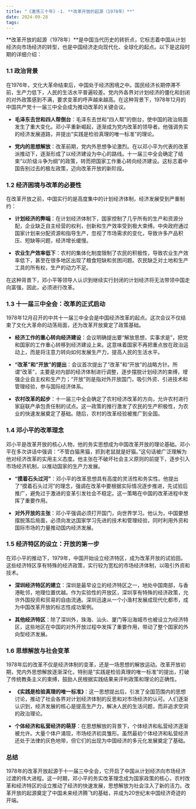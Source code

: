```yaml
---
title: "《激荡三十年》-1. **改革开放的起源（1978年）**"
date: 2024-09-28
tags: 
---
```

**改革开放的起源（1978年）**是中国当代历史的转折点，它标志着中国从计划经济向市场经济的转型，也是中国经济走向现代化、全球化的起点。以下是这段时期的详细介绍：

### 1.1 政治背景
在1976年，文化大革命结束后，中国处于经济困境之中。国民经济长期停滞不前，生产力低下，人民的生活水平普遍较差。党内外各界对计划经济的僵化和封闭的对外政策感到不满，要求变革的呼声越来越高。在这种背景下，1978年12月的中国共产党十一届三中全会成为推动改革的关键会议。

- **毛泽东去世和四人帮倒台**：毛泽东去世和“四人帮”的倒台，使中国的政治局面发生了重大变化。邓小平重新崛起，逐渐成为党内改革的领导者。他强调务实的经济发展道路，并提出“实践是检验真理的唯一标准”的理论。

- **党内的思想解放**：改革前期，党内外思想争论激烈。在以邓小平为代表的改革派推动下，逐渐形成了以经济建设为中心的路线。十一届三中全会确定了结束“以阶级斗争为纲”的政策，转而把国家工作重心转向经济建设。这标志着中国告别过去的极左政策，迈向改革开放的新阶段。

### 1.2 经济困境与改革的必要性
在改革开放之前，中国实行的是高度集中的计划经济体制，经济发展受到严重制约：

- **计划经济的弊端**：在计划经济体制下，国家控制了几乎所有的生产和资源分配，企业缺乏自主经营的权利，创新和生产效率受到极大束缚。中央政府通过国家计划来分配资源和指导生产，忽视了市场需求的变化，导致许多产品积压、短缺等问题，经济增长缓慢。

- **农业生产效率低下**：农村的集体化制度限制了农民的积极性，导致农业生产效率低下，甚至在很多地区出现了粮食短缺和贫困问题。农民缺乏对土地和生产工具的所有权，生产的动力不足。

在这种背景下，邓小平等领导人认识到继续实行封闭的计划经济将无法带领中国走向富强，因此，必须进行改革。

### 1.3 十一届三中全会：改革的正式启动
1978年12月召开的中共十一届三中全会是中国经济改革的起点。这次会议不仅结束了文化大革命的动荡局面，还为改革开放奠定了政策基础。

- **经济工作的重心转向经济建设**：会议明确提出要“解放思想，实事求是”，把党和国家的工作重心转移到经济建设上来。这意味着国家不再把重点放在政治运动上，而是将注意力转向如何发展生产力，提高人民的生活水平。

- **“改革”和“开放”的提出**：会议首次提出了“改革”和“开放”的战略方针。所谓“改革”，主要是对内部的经济体制进行调整，逐步摆脱计划经济的束缚，增强企业自主权和生产力；“开放”则是指对外开放国门，吸引外资、引进技术和管理经验，参与国际经济体系。

- **农村改革的起步**：十一届三中全会确定了农村经济改革的方向，允许农村进行家庭联产承包责任制的试点。这一政策的推行激发了农民的生产积极性，为农业的快速发展奠定了基础。随后，农村的改革经验被推广到全国。

### 1.4 邓小平的改革理念
邓小平是改革开放的核心人物，他的务实思想成为中国改革开放的理论基础。邓小平在多次讲话中强调：“不管白猫黑猫，抓到老鼠就是好猫。”这句话被广泛理解为他对经济改革的实用主义态度。他主张在不破坏社会主义原则的前提下，逐步引入市场经济机制，以推动国家的生产力发展。

- **“摸着石头过河”**：邓小平的改革思想具有高度的灵活性和务实性。他提出了“摸着石头过河”的理念，强调在改革中要根据实际情况逐步推进，先试验后推广，避免过于激进的变革引发社会不稳定。这一策略在中国的改革进程中发挥了重要作用。

- **对外开放的主张**：邓小平强调必须打开国门，向世界学习。他认为，中国要想摆脱落后局面，必须向发达国家学习先进的技术和管理经验，同时利用外资和国际市场的力量推动国内经济发展。

### 1.5 经济特区的设立：开放的第一步
在邓小平的推动下，1979年，中国开始设立经济特区，成为改革开放的试验田。这些经济特区享有特殊的经济政策，实行较为宽松的市场经济体制，以吸引外资和技术。

- **深圳经济特区的建立**：深圳是最早设立的经济特区之一，地处中国南部，与香港毗邻，地理位置优越。作为实验性的开放区，深圳享有特殊的经济政策，允许外国投资和贸易的自由流通。深圳迅速从一个小渔村发展成现代化都市，成为中国改革开放的标志性成功案例。

- **其他经济特区**：除了深圳外，珠海、汕头、厦门等沿海城市也被设立为经济特区，这些地区在中国的对外开放过程中发挥了重要作用，带动了整个国家的外向型经济发展。

### 1.6 思想解放与社会变革
1978年后的改革不仅是经济体制的变革，还是一场思想的解放运动。改革开放初期，党内外思想解放逐渐深化，特别是“实践是检验真理的唯一标准”的提出，打破了传统教条主义的束缚，鼓励人民根据实践结果来评判政策和理论的正确性。

- **《实践是检验真理的唯一标准》**：这一思想提出后，引发了全国范围内的思想讨论，推动了社会各界对计划经济体制的反思和对市场经济的认可。人们逐渐认识到，经济发展的核心是提高生产力，解决人民的生活问题，而非追求空洞的政治理论。

- **个体经济和私营经济的萌芽**：在思想解放的背景下，个体经济和私营经济逐渐被允许。大量个体户涌现，市场经济初具雏形。虽然最初个体经济和私营经济还处于法律的灰色地带，但它们的出现为中国经济的多元化发展奠定了基础。

### 总结
1978年的改革开放起源于十一届三中全会，它开启了中国从计划经济向市场经济过渡的伟大进程。这一时期，邓小平的务实改革理念成为国家政策的核心，农村改革和经济特区的设立推动了经济的快速发展，思想解放为社会注入了新的活力。改革开放的起源奠定了中国未来经济腾飞的基础，并成为20世纪末中国经济奇迹的开端。